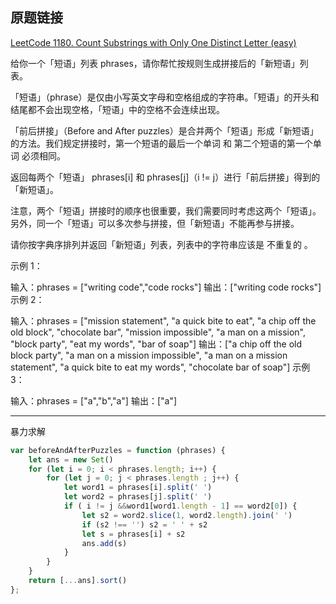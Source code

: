 ## 原题链接

[LeetCode 1180. Count Substrings with Only One Distinct Letter (easy)](https://leetcode-cn.com/problems/count-substrings-with-only-one-distinct-letter/)

给你一个「短语」列表 phrases，请你帮忙按规则生成拼接后的「新短语」列表。

「短语」（phrase）是仅由小写英文字母和空格组成的字符串。「短语」的开头和结尾都不会出现空格，「短语」中的空格不会连续出现。

「前后拼接」（Before and After puzzles）是合并两个「短语」形成「新短语」的方法。我们规定拼接时，第一个短语的最后一个单词 和 第二个短语的第一个单词 必须相同。

返回每两个「短语」 phrases[i] 和 phrases[j]（i != j）进行「前后拼接」得到的「新短语」。

注意，两个「短语」拼接时的顺序也很重要，我们需要同时考虑这两个「短语」。另外，同一个「短语」可以多次参与拼接，但「新短语」不能再参与拼接。

请你按字典序排列并返回「新短语」列表，列表中的字符串应该是 不重复的 。

 

示例 1：

输入：phrases = ["writing code","code rocks"]
输出：["writing code rocks"]
示例 2：

输入：phrases = ["mission statement",
                "a quick bite to eat",
                "a chip off the old block",
                "chocolate bar",
                "mission impossible",
                "a man on a mission",
                "block party",
                "eat my words",
                "bar of soap"]
输出：["a chip off the old block party",
      "a man on a mission impossible",
      "a man on a mission statement",
      "a quick bite to eat my words",
      "chocolate bar of soap"]
示例 3：

输入：phrases = ["a","b","a"]
输出：["a"]

----

暴力求解

```javascript
var beforeAndAfterPuzzles = function (phrases) {
    let ans = new Set()
    for (let i = 0; i < phrases.length; i++) {
        for (let j = 0; j < phrases.length ; j++) {
            let word1 = phrases[i].split(' ')
            let word2 = phrases[j].split(' ')
            if ( i != j &&word1[word1.length - 1] == word2[0]) {
                let s2 = word2.slice(1, word2.length).join(' ')
                if (s2 !== '') s2 = ' ' + s2
                let s = phrases[i] + s2
                ans.add(s)
            }
        }
    }
    return [...ans].sort()
};
```
